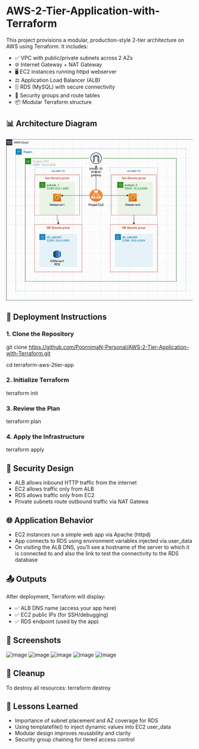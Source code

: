# AWS-2-Tier-Application-with-Terraform

This project provisions a modular, production-style 2-tier architecture on AWS using Terraform. It includes:

- ✅ VPC with public/private subnets across 2 AZs
- 🌐 Internet Gateway + NAT Gateway
- 🖥️ EC2 instances running httpd webserver
- ⚖️ Application Load Balancer (ALB)
- 🗄️ RDS (MySQL) with secure connectivity
- 🔐 Security groups and route tables
- 📦 Modular Terraform structure

## 📊 Architecture Diagram
![Architecture](architecture.png)

## 🚀 Deployment Instructions

### 1. Clone the Repository

git clone https://github.com/PoornimaN-Personal/AWS-2-Tier-Application-with-Terraform.git

cd terraform-aws-2tier-app

### 2. Initialize Terraform

terraform init

### 3. Review the Plan

terraform plan

### 4. Apply the Infrastructure

terraform apply

## 🔐 Security Design
- ALB allows inbound HTTP traffic from the internet
- EC2 allows traffic only from ALB
- RDS allows traffic only from EC2
- Private subnets route outbound traffic via NAT Gatewa
  
## 🌐 Application Behavior
- EC2 instances run a simple web app via Apache (httpd)
- App connects to RDS using environment variables injected via user_data
- On visiting the ALB DNS, you’ll see a hostname of the server to which it is connected to and also the link to test the connectivity to the RDS database

## 📤 Outputs
After deployment, Terraform will display:
- ✅ ALB DNS name (access your app here)
- ✅ EC2 public IPs (for SSH/debugging)
- ✅ RDS endpoint (used by the app)

## 📌 Screenshots

<img width="831" height="288" alt="image" src="https://github.com/user-attachments/assets/366bb14d-e0b0-4b04-b916-d4342d69b9d2" />

<img width="891" height="411" alt="image" src="https://github.com/user-attachments/assets/47c0ada9-e1f5-4e2b-a594-c44d8f8e2aac" />

<img width="892" height="287" alt="image" src="https://github.com/user-attachments/assets/572206bc-7e36-4764-9abe-ebbcddf8cc23" />

<img width="830" height="343" alt="image" src="https://github.com/user-attachments/assets/7785a726-34a6-4240-86d4-aeae73c00686" />

<img width="877" height="201" alt="image" src="https://github.com/user-attachments/assets/54931ffd-8d0e-4182-8a87-a67555fe271d" />

## 🧹 Cleanup
To destroy all resources:
terraform destroy

## 🧠 Lessons Learned
- Importance of subnet placement and AZ coverage for RDS
- Using templatefile() to inject dynamic values into EC2 user_data
- Modular design improves reusability and clarity
- Security group chaining for tiered access control
